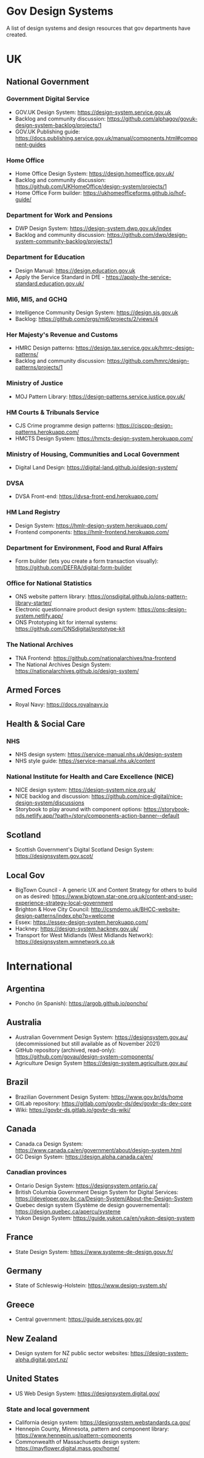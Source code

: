 # Gov Design Systems
A list of design systems and design resources that gov departments have created.

# UK

## National Government

### Government Digital Service
- GOV.UK Design System: https://design-system.service.gov.uk
- Backlog and community discussion: https://github.com/alphagov/govuk-design-system-backlog/projects/1
- GOV.UK Publishing guide: https://docs.publishing.service.gov.uk/manual/components.html#component-guides

### Home Office
- Home Office Design System: https://design.homeoffice.gov.uk/
- Backlog and community discussion: https://github.com/UKHomeOffice/design-system/projects/1
- Home Office Form builder: https://ukhomeofficeforms.github.io/hof-guide/

### Department for Work and Pensions
- DWP Design System: https://design-system.dwp.gov.uk/index
- Backlog and community discussion: https://github.com/dwp/design-system-community-backlog/projects/1

### Department for Education
- Design Manual: https://design.education.gov.uk
- Apply the Service Standard in DfE - https://apply-the-service-standard.education.gov.uk/

### MI6, MI5, and GCHQ
- Intelligence Community Design System: https://design.sis.gov.uk
- Backlog: https://github.com/orgs/mi6/projects/2/views/4

### Her Majesty's Revenue and Customs
- HMRC Design patterns: https://design.tax.service.gov.uk/hmrc-design-patterns/
- Backlog and community discussion: https://github.com/hmrc/design-patterns/projects/1

### Ministry of Justice
- MOJ Pattern Library: https://design-patterns.service.justice.gov.uk/

### HM Courts & Tribunals Service
- CJS Crime programme design patterns: https://cjscpp-design-patterns.herokuapp.com/
- HMCTS Design System: https://hmcts-design-system.herokuapp.com/

### Ministry of Housing, Communities and Local Government
- Digital Land Design: https://digital-land.github.io/design-system/

### DVSA
- DVSA Front-end: https://dvsa-front-end.herokuapp.com/

### HM Land Registry
- Design System: https://hmlr-design-system.herokuapp.com/
- Frontend components: https://hmlr-frontend.herokuapp.com/

### Department for Environment, Food and Rural Affairs
- Form builder (lets you create a form transaction visually): https://github.com/DEFRA/digital-form-builder

### Office for National Statistics
- ONS website pattern library: https://onsdigital.github.io/ons-pattern-library-starter/
- Electronic questionnaire product design system: https://ons-design-system.netlify.app/
- ONS Prototyping kit for internal systems: https://github.com/ONSdigital/prototype-kit

### The National Archives
- TNA Frontend: https://github.com/nationalarchives/tna-frontend
- The National Archives Design System: https://nationalarchives.github.io/design-system/

## Armed Forces
- Royal Navy: https://docs.royalnavy.io

## Health & Social Care

### NHS
- NHS design system: https://service-manual.nhs.uk/design-system
- NHS style guide: https://service-manual.nhs.uk/content

### National Institute for Health and Care Excellence (NICE)
- NICE design system: https://design-system.nice.org.uk/
- NICE backlog and discussion: https://github.com/nice-digital/nice-design-system/discussions
- Storybook to play around with component options: https://storybook-nds.netlify.app/?path=/story/components-action-banner--default

## Scotland
- Scottish Government's Digital Scotland Design System: https://designsystem.gov.scot/

## Local Gov
- BigTown Council - A generic UX and Content Strategy for others to build on as desired: https://www.bigtown.star-one.org.uk/content-and-user-experience-strategy-local-government
- Brighton & Hove City Council: http://csmdemo.uk/BHCC-website-design-patterns/index.php?p=welcome
- Essex: https://essex-design-system.herokuapp.com/
- Hackney: https://design-system.hackney.gov.uk/
- Transport for West Midlands (West Midlands Network): https://designsystem.wmnetwork.co.uk

# International

## Argentina
- Poncho (in Spanish): https://argob.github.io/poncho/

## Australia
- Australian Government Design System: https://designsystem.gov.au/ (decommissioned but still available as of November 2021)
- GitHub repository (archived, read-only): https://github.com/govau/design-system-components/
- Agriculture Design System https://design-system.agriculture.gov.au/

## Brazil
- Brazilian Government Design System: https://www.gov.br/ds/home
- GitLab repository: https://gitlab.com/govbr-ds/dev/govbr-ds-dev-core
- Wiki: https://govbr-ds.gitlab.io/govbr-ds-wiki/

## Canada
- Canada.ca Design System: https://www.canada.ca/en/government/about/design-system.html
- GC Design System: https://design.alpha.canada.ca/en/

### Canadian provinces
- Ontario Design System: https://designsystem.ontario.ca/
- British Columbia Government Design System for Digital Services: https://developer.gov.bc.ca/Design-System/About-the-Design-System
- Quebec design system (Système de design gouvernemental): https://design.quebec.ca/apercu/systeme
- Yukon Design System: https://guide.yukon.ca/en/yukon-design-system

## France
- State Design System: https://www.systeme-de-design.gouv.fr/

## Germany
- State of Schleswig-Holstein: https://www.design-system.sh/

## Greece
- Central government: https://guide.services.gov.gr/

## New Zealand
- Design system for NZ public sector websites: https://design-system-alpha.digital.govt.nz/

## United States
- US Web Design System: https://designsystem.digital.gov/

### State and local government
- California design system: https://designsystem.webstandards.ca.gov/
- Hennepin County, Minnesota, pattern and component library: https://www.hennepin.us/pattern-components
- Commonwealth of Massachusetts design system: https://mayflower.digital.mass.gov/home/


